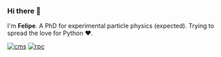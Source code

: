 ### Hi there 👋

I'm **Felipe**. A PhD for experimental particle physics (expected). Trying to spread the love for Python :heart:.

[![cms](https://img.shields.io/badge/EXPERIMENT-CMS-red?style=flat-square)](http://cms.web.cern.ch)
[![rpc](https://img.shields.io/badge/SUBSYSTEM-RPC-green?style=flat-square)](http://cms.web.cern.ch/news/resistive-plate-chambers)



<!--
**ftorresd/ftorresd** is a ✨ _special_ ✨ repository because its `README.md` (this file) appears on your GitHub profile.

Here are some ideas to get you started:

- 🔭 I’m currently working on ...
- 🌱 I’m currently learning ...
- 👯 I’m looking to collaborate on ...
- 🤔 I’m looking for help with ...
- 💬 Ask me about ...
- 📫 How to reach me: ...
- 😄 Pronouns: ...
- ⚡ Fun fact: ...
-->
